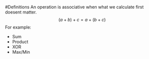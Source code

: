 #Definitions 
An operation is associative when what we calculate first doesent matter.
$$
(a+b)+c=a+(b+c)
$$
For example:
- Sum
- Product
- XOR
- Max/Min
